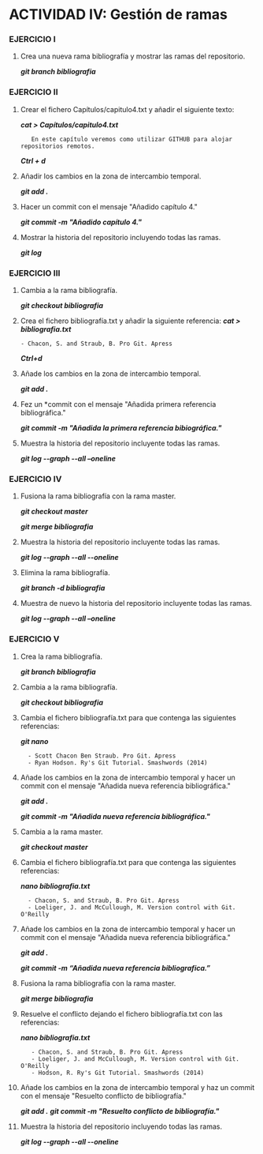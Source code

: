 # ACTIVIDAD IV: Gestión de ramas
### EJERCICIO I
1. Crea una nueva rama bibliografía y mostrar las ramas del repositorio.
   
    ***git branch bibliografia***

### EJERCICIO II
1. Crear el fichero Capítulos/capitulo4.txt y añadir el siguiente texto:
   
    ***cat > Capítulos/capitulo4.txt***
   
          En este capítulo veremos como utilizar GITHUB para alojar repositorios remotos.
   
    ***Ctrl + d***
   
2. Añadir los cambios en la zona de intercambio temporal.
   
    ***git add .***
   
3. Hacer un commit con el mensaje "Añadido capítulo 4."
 
    ***git commit -m "Añadido capítulo 4."***
   
4. Mostrar la historia del repositorio incluyendo todas las ramas.
   
    ***git log***

### EJERCICIO III
1. Cambia a la rama bibliografía.

   ***git checkout bibliografia***
   
3. Crea el fichero bibliografía.txt y añadir la siguiente referencia:
    ***cat > bibliografia.txt***
   
       - Chacon, S. and Straub, B. Pro Git. Apress

   ***Ctrl+d***

3. Añade los cambios en la zona de intercambio temporal.

    ***git add .***
   
5. Fez un *commit con el mensaje "Añadida primera referencia bibliográfica."

    ***git commit -m "Añadida la primera referencia bibiográfica."***
   
7. Muestra la historia del repositorio incluyente todas las ramas.

    ***git log --graph --all –oneline***

### EJERCICIO IV
1. Fusiona la rama bibliografía con la rama master.

    ***git checkout master***
   
    ***git merge bibliografia***
   
3. Muestra la historia del repositorio incluyente todas las ramas.

    ***git log --graph --all --oneline***
   
5. Elimina la rama bibliografía.

    ***git branch -d bibliografia***
   
7. Muestra de nuevo la historia del repositorio incluyente todas las ramas.

    ***git log --graph --all –oneline***

### EJERCICIO V
1. Crea la rama bibliografía.

    ***git branch bibliografia***
   
3. Cambia a la rama bibliografía.

    ***git checkout bibliografia***

4. Cambia el fichero bibliografía.txt para que contenga las siguientes referencias:

    ***git nano***
                   
         - Scott Chacon Ben Straub. Pro Git. Apress
         - Ryan Hodson. Ry's Git Tutorial. Smashwords (2014)
  
4. Añade los cambios en la zona de intercambio temporal y hacer un commit con el mensaje "Añadida nueva referencia bibliográfica."

    ***git add .***
    
    ***git commit -m "Añadida nueva referencia bibliográfica."***

5. Cambia a la rama master.

    ***git checkout master***
   
7. Cambia el fichero bibliografía.txt para que contenga las siguientes referencias:

   ***nano bibliografia.txt***
     
         - Chacon, S. and Straub, B. Pro Git. Apress
         - Loeliger, J. and McCullough, M. Version control with Git. O'Reilly
  
7. Añade los cambios en la zona de intercambio temporal y hacer un commit con el mensaje "Añadida nueva referencia bibliográfica."

    ***git add .***

    ***git commit -m “Añadida nueva referencia bibliografica.”***

8. Fusiona la rama bibliografía con la rama master.

    ***git merge bibliografia***
  
9. Resuelve el conflicto dejando el fichero bibliografía.txt con las referencias:

    ***nano bibliografia.txt***
   
          - Chacon, S. and Straub, B. Pro Git. Apress
          - Loeliger, J. and McCullough, M. Version control with Git. O'Reilly
          - Hodson, R. Ry's Git Tutorial. Smashwords (2014)

11. Añade los cambios en la zona de intercambio temporal y haz un commit con el mensaje "Resuelto conflicto de bibliografía."

      ***git add .***
      ***git commit -m "Resuelto conflicto de bibliografía."***
    
13. Muestra la historia del repositorio incluyendo todas las ramas.

      ***git log --graph --all --oneline***
